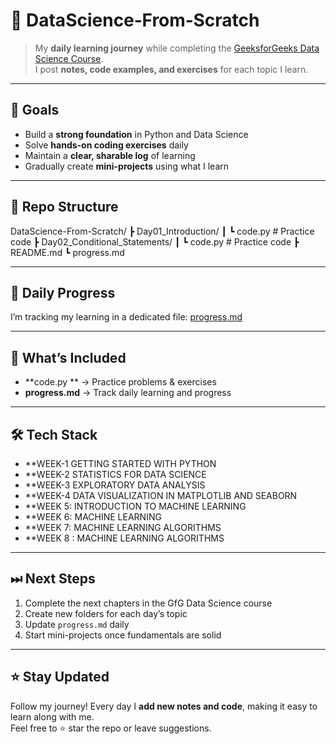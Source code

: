 # 🚀 DataScience‑From‑Scratch

> My **daily learning journey** while completing the [GeeksforGeeks Data Science Course](https://www.geeksforgeeks.org/batch/ds-16?tab=Chapters).  
> I post **notes, code examples, and exercises** for each topic I learn.

---

## 🎯 Goals
- Build a **strong foundation** in Python and Data Science  
- Solve **hands-on coding exercises** daily  
- Maintain a **clear, sharable log** of learning  
- Gradually create **mini-projects** using what I learn  

---

## 📂 Repo Structure

DataScience-From-Scratch/
┣ Day01_Introduction/
┃ ┗ code.py # Practice code
┣ Day02_Conditional_Statements/
┃ ┗ code.py # Practice code
┣ README.md
┗ progress.md


---

## 📅 Daily Progress

I’m tracking my learning in a dedicated file: [progress.md](progress.md)

---

## 📝 What’s Included
- **code.py ** → Practice problems & exercises  
- **progress.md** → Track daily learning and progress  

---

## 🛠 Tech Stack

- **WEEK-1 GETTING STARTED WITH PYTHON
- **WEEK-2 STATISTICS FOR DATA SCIENCE
- **WEEK-3 EXPLORATORY DATA ANALYSIS
- **WEEK-4 DATA VISUALIZATION IN MATPLOTLIB AND SEABORN
- **WEEK 5: INTRODUCTION TO MACHINE LEARNING
- **WEEK 6: MACHINE LEARNING
- **WEEK 7: MACHINE LEARNING ALGORITHMS
- **WEEK 8 : MACHINE LEARNING ALGORITHMS

---

## ⏭ Next Steps

1. Complete the next chapters in the GfG Data Science course  
2. Create new folders for each day’s topic  
3. Update `progress.md` daily  
4. Start mini-projects once fundamentals are solid  

---

## ⭐ Stay Updated

Follow my journey! Every day I **add new notes and code**, making it easy to learn along with me.  
Feel free to ⭐ star the repo or leave suggestions.
